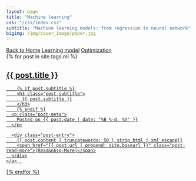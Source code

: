 ```yaml
---
layout: page
title: "Machine learning"
css: "/css/index.css"
subtitle: "Machine learning models: from regression to neural network"
bigimg: /img/cover_image/peper.jpg
---
```


<div class="list-filters">
  <a href="/index" class="list-filter">Back to Home</a>
  <a href="/models" class="list-filter filter-selected">Learning model</a>
  <a href="/optimization" class="list-filter">Optimization</a>
  <!-- <a href="/tags" class="list-filter">Index</a> -->
</div>

<div class="posts-list">
  {% for post in site.tags.ml %}
  <article>
    <a class="post-preview" href="{{ post.url | prepend: site.baseurl }}">
	    <h2 class="post-title">{{ post.title }}</h2>
	
	    {% if post.subtitle %}
	    <h3 class="post-subtitle">
	      {{ post.subtitle }}
	    </h3>
	    {% endif %}
      <p class="post-meta">
        Posted on {{ post.date | date: "%B %-d, %Y" }}
      </p>

      <div class="post-entry">
        {{ post.content | truncatewords: 50 | strip_html | xml_escape}}
        <span href="{{ post.url | prepend: site.baseurl }}" class="post-read-more">[Read&nbsp;More]</span>
      </div>
    </a>  
   </article>
  {% endfor %}
</div>